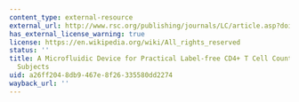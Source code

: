 ```yaml
---
content_type: external-resource
external_url: http://www.rsc.org/publishing/journals/LC/article.asp?doi=b612966h
has_external_license_warning: true
license: https://en.wikipedia.org/wiki/All_rights_reserved
status: ''
title: A Microfluidic Device for Practical Label-free CD4+ T Cell Counting of HIV-infected
  Subjects
uid: a26ff204-8db9-467e-8f26-335580dd2274
wayback_url: ''
---
```


